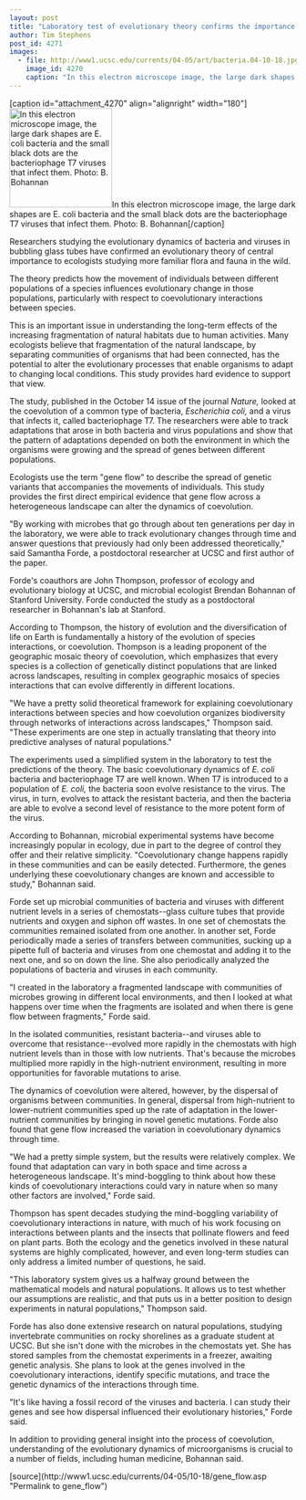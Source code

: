```yaml
---
layout: post
title: "Laboratory test of evolutionary theory confirms the importance of connections between populations"
author: Tim Stephens
post_id: 4271
images:
  - file: http://www1.ucsc.edu/currents/04-05/art/bacteria.04-10-18.jpg
    image_id: 4270
    caption: "In this electron microscope image, the large dark shapes are E. coli bacteria and the small black dots are the bacteriophage T7 viruses that infect them. Photo: B. Bohannan"
---
```


[caption id="attachment_4270" align="alignright" width="180"]<a href="http://localhost/mysite/wp-content/uploads/2004/10/bacteria.04-10-18.jpg"><img class="size-full wp-image-4270" src="http://localhost/mysite/wp-content/uploads/2004/10/bacteria.04-10-18.jpg" alt="In this electron microscope image, the large dark shapes are E. coli bacteria and the small black dots are the bacteriophage T7 viruses that infect them. Photo: B. Bohannan" width="180" height="174" /></a>In this electron microscope image, the large dark shapes are E. coli bacteria and the small black dots are the bacteriophage T7 viruses that infect them. Photo: B. Bohannan[/caption]
<a name="content" id="content"></a>
<p>
  Researchers studying the evolutionary dynamics of bacteria and viruses in bubbling glass tubes have confirmed an evolutionary theory of central importance to ecologists studying more familiar flora and fauna in the wild.
</p>
<p>
  The theory predicts how the movement of individuals between different populations of a species influences evolutionary change in those populations, particularly with respect to coevolutionary interactions between species.
</p>
<p>
  This is an important issue in understanding the long-term effects of the increasing fragmentation of natural habitats due to human activities. Many ecologists believe that fragmentation of the natural landscape, by separating communities of organisms that had been connected, has the potential to alter the evolutionary processes that enable organisms to adapt to changing local conditions. This study provides hard evidence to support that view.
</p>
<p>
  The study, published in the October 14 issue of the journal <i>Nature,</i> looked at the coevolution of a common type of bacteria, <i>Escherichia coli,</i> and a virus that infects it, called bacteriophage T7. The researchers were able to track adaptations that arose in both bacteria and virus populations and show that the pattern of adaptations depended on both the environment in which the organisms were growing and the spread of genes between different populations.
</p>
<p>
  Ecologists use the term "gene flow" to describe the spread of genetic variants that accompanies the movements of individuals. This study provides the first direct empirical evidence that gene flow across a heterogeneous landscape can alter the dynamics of coevolution.
</p>
<p>
  "By working with microbes that go through about ten generations per day in the laboratory, we were able to track evolutionary changes through time and answer questions that previously had only been addressed theoretically," said Samantha Forde, a postdoctoral researcher at UCSC and first author of the paper.
</p>
<p>
  Forde's coauthors are John Thompson, professor of ecology and evolutionary biology at UCSC, and microbial ecologist Brendan Bohannan of Stanford University. Forde conducted the study as a postdoctoral researcher in Bohannan's lab at Stanford.
</p>
<p>
  According to Thompson, the history of evolution and the diversification of life on Earth is fundamentally a history of the evolution of species interactions, or coevolution. Thompson is a leading proponent of the geographic mosaic theory of coevolution, which emphasizes that every species is a collection of genetically distinct populations that are linked across landscapes, resulting in complex geographic mosaics of species interactions that can evolve differently in different locations.
</p>
<p>
  "We have a pretty solid theoretical framework for explaining coevolutionary interactions between species and how coevolution organizes biodiversity through networks of interactions across landscapes," Thompson said. "These experiments are one step in actually translating that theory into predictive analyses of natural populations."
</p>
<p>
  The experiments used a simplified system in the laboratory to test the predictions of the theory. The basic coevolutionary dynamics of <i>E. coli</i> bacteria and bacteriophage T7 are well known. When T7 is introduced to a population of <i>E. coli,</i> the bacteria soon evolve resistance to the virus. The virus, in turn, evolves to attack the resistant bacteria, and then the bacteria are able to evolve a second level of resistance to the more potent form of the virus.
</p>
<p>
  According to Bohannan, microbial experimental systems have become increasingly popular in ecology, due in part to the degree of control they offer and their relative simplicity. "Coevolutionary change happens rapidly in these communities and can be easily detected. Furthermore, the genes underlying these coevolutionary changes are known and accessible to study," Bohannan said.
</p>
<p>
  Forde set up microbial communities of bacteria and viruses with different nutrient levels in a series of chemostats--glass culture tubes that provide nutrients and oxygen and siphon off wastes. In one set of chemostats the communities remained isolated from one another. In another set, Forde periodically made a series of transfers between communities, sucking up a pipette full of bacteria and viruses from one chemostat and adding it to the next one, and so on down the line. She also periodically analyzed the populations of bacteria and viruses in each community.
</p>
<p>
  "I created in the laboratory a fragmented landscape with communities of microbes growing in different local environments, and then I looked at what happens over time when the fragments are isolated and when there is gene flow between fragments," Forde said.
</p>
<p>
  In the isolated communities, resistant bacteria--and viruses able to overcome that resistance--evolved more rapidly in the chemostats with high nutrient levels than in those with low nutrients. That's because the microbes multiplied more rapidly in the high-nutrient environment, resulting in more opportunities for favorable mutations to arise.
</p>
<p>
  The dynamics of coevolution were altered, however, by the dispersal of organisms between communities. In general, dispersal from high-nutrient to lower-nutrient communities sped up the rate of adaptation in the lower-nutrient communities by bringing in novel genetic mutations. Forde also found that gene flow increased the variation in coevolutionary dynamics through time.
</p>
<p>
  "We had a pretty simple system, but the results were relatively complex. We found that adaptation can vary in both space and time across a heterogeneous landscape. It's mind-boggling to think about how these kinds of coevolutionary interactions could vary in nature when so many other factors are involved," Forde said.
</p>
<p>
  Thompson has spent decades studying the mind-boggling variability of coevolutionary interactions in nature, with much of his work focusing on interactions between plants and the insects that pollinate flowers and feed on plant parts. Both the ecology and the genetics involved in these natural systems are highly complicated, however, and even long-term studies can only address a limited number of questions, he said.
</p>
<p>
  "This laboratory system gives us a halfway ground between the mathematical models and natural populations. It allows us to test whether our assumptions are realistic, and that puts us in a better position to design experiments in natural populations," Thompson said.
</p>
<p>
  Forde has also done extensive research on natural populations, studying invertebrate communities on rocky shorelines as a graduate student at UCSC. But she isn't done with the microbes in the chemostats yet. She has stored samples from the chemostat experiments in a freezer, awaiting genetic analysis. She plans to look at the genes involved in the coevolutionary interactions, identify specific mutations, and trace the genetic dynamics of the interactions through time.
</p>
<p>
  "It's like having a fossil record of the viruses and bacteria. I can study their genes and see how dispersal influenced their evolutionary histories," Forde said.
</p>
<p>
  In addition to providing general insight into the process of coevolution, understanding of the evolutionary dynamics of microorganisms is crucial to a number of fields, including human medicine, Bohannan said.
</p>
[source](http://www1.ucsc.edu/currents/04-05/10-18/gene_flow.asp "Permalink to gene_flow")
